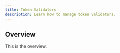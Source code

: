 ```yaml
---
title: Token Validators
description: Learn how to manage token validators.
---
```


## Overview

This is the overview.
